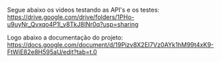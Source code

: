 Segue abaixo os videos testando as API's e os testes:
https://drive.google.com/drive/folders/1PHo-u9uyNr_Qvxqo4P1l_v8TkJ8INr0q?usp=sharing

Logo abaixo a documentação do projeto:
https://docs.google.com/document/d/19Pizv8X2EI7Vz0AYk1hM99t4xK9-FtWiE82e8H595aU/edit?tab=t.0
